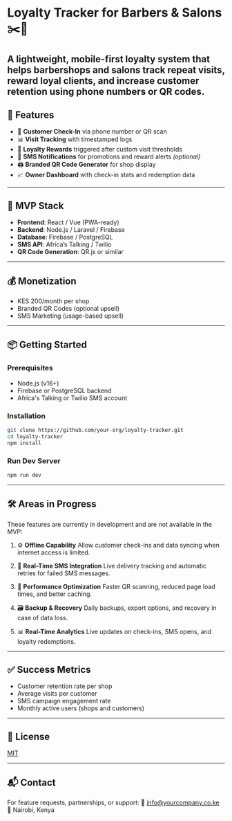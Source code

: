 # Loyalty Tracker for Barbers & Salons ✂️💈

A lightweight, mobile-first loyalty system that helps barbershops and salons **track repeat visits**, **reward loyal clients**, and **increase customer retention** using **phone numbers** or **QR codes**.
---
## 🚀 Features
- 📱 **Customer Check-In** via phone number or QR scan
- 📊 **Visit Tracking** with timestamped logs
- 🎁 **Loyalty Rewards** triggered after custom visit thresholds
- 💬 **SMS Notifications** for promotions and reward alerts *(optional)*
- 🖨️ **Branded QR Code Generator** for shop display
- 📈 **Owner Dashboard** with check-in stats and redemption data

---
## 🧪 MVP Stack
- **Frontend**: React / Vue (PWA-ready)
- **Backend**: Node.js / Laravel / Firebase
- **Database**: Firebase / PostgreSQL
- **SMS API**: Africa’s Talking / Twilio
- **QR Code Generation**: QR.js or similar

---
## 💰 Monetization
- KES 200/month per shop  
- Branded QR Codes (optional upsell)  
- SMS Marketing (usage-based upsell)

---
## 📦 Getting Started

### Prerequisites
- Node.js (v16+)
- Firebase or PostgreSQL backend
- Africa's Talking or Twilio SMS account

### Installation

```bash
git clone https://github.com/your-org/loyalty-tracker.git
cd loyalty-tracker
npm install
````

### Run Dev Server

```bash
npm run dev
```

---

## 🛠️ Areas in Progress

These features are currently in development and are not available in the MVP:

1. ⚙️ **Offline Capability**
   Allow customer check-ins and data syncing when internet access is limited.

2. 📡 **Real-Time SMS Integration**
   Live delivery tracking and automatic retries for failed SMS messages.

3. 🚀 **Performance Optimization**
   Faster QR scanning, reduced page load times, and better caching.

4. 🗃️ **Backup & Recovery**
   Daily backups, export options, and recovery in case of data loss.

5. 📊 **Real-Time Analytics**
   Live updates on check-ins, SMS opens, and loyalty redemptions.

---

## ✅ Success Metrics

* Customer retention rate per shop
* Average visits per customer
* SMS campaign engagement rate
* Monthly active users (shops and customers)

---

## 📄 License

[MIT](LICENSE)

---

## 📬 Contact

For feature requests, partnerships, or support:
📧 [info@yourcompany.co.ke](mailto:info@yourcompany.co.ke)
📍 Nairobi, Kenya

